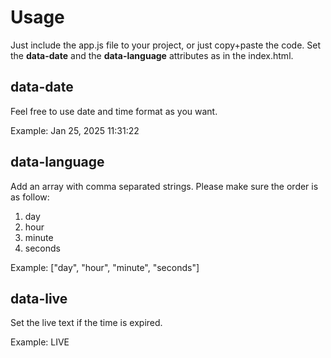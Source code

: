 # Usage

Just include the app.js file to your project, or just copy+paste the code.
Set the **data-date** and the **data-language** attributes as in the index.html.

## data-date

Feel free to use date and time format as you want.

Example: Jan 25, 2025 11:31:22

## data-language
Add an array with comma separated strings.
Please make sure the order is as follow:
1. day
2. hour
3. minute
4. seconds

Example: ["day", "hour", "minute", "seconds"]

## data-live
Set the live text if the time is expired.

Example: LIVE
